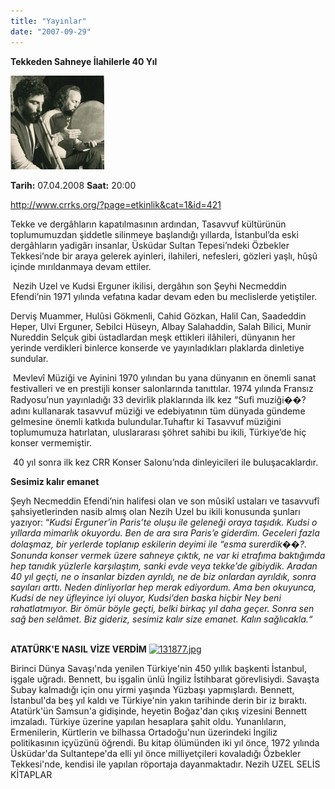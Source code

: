 ```yaml
---
title: "Yayınlar"
date: "2007-09-29"
---
```


**Tekkeden Sahneye İlahilerle 40 Yıl**

[![421.jpg](../uploads/2008/04/421.jpg)](../uploads/2008/04/421.jpg "421.jpg")

**Tarih:** 07.04.2008 **Saat:** 20:00

http://www.crrks.org/?page=etkinlik&cat=1&id=421

Tekke ve dergâhların kapatılmasının ardından, Tasavvuf kültürünün toplumumuzdan şiddetle silinmeye başlandığı yıllarda, İstanbul’da eski dergâhların yadigârı insanlar, Üsküdar Sultan Tepesi’ndeki Özbekler Tekkesi’nde bir araya gelerek ayinleri, ilahileri, nefesleri, gözleri yaşlı, hûşû içinde mırıldanmaya devam ettiler.

 Nezih Uzel ve Kudsi Erguner ikilisi, dergâhın son Şeyhi Necmeddin Efendi’nin 1971 yılında vefatına kadar devam eden bu meclislerde yetiştiler.  

Derviş Muammer, Hulûsi Gökmenli, Cahid Gözkan, Halil Can, Saadeddin Heper, Ulvi Erguner, Sebilci Hüseyn, Albay Salahaddin, Salah Bilici, Munir Nureddin Selçuk gibi üstadlardan meşk ettikleri ilâhileri, dünyanın her yerinde verdikleri binlerce konserde ve yayınladıkları plaklarda dinletiye sundular.

 Mevlevî Müziği ve Ayinini 1970 yılından bu yana dünyanın en önemli sanat festivalleri ve en prestijli konser salonlarında tanıttılar. 1974 yılında Fransız Radyosu’nun yayınladığı 33 devirlik plaklarında ilk kez “Sufi muziği��? adını kullanarak tasavvuf müziği ve edebiyatının tüm dünyada gündeme gelmesine önemli katkıda bulundular.Tuhaftır ki Tasavvuf müziğini toplumumuza hatırlatan, uluslararası şöhret sahibi bu ikili, Türkiye’de hiç konser vermemiştir.

 40 yıl sonra ilk kez CRR Konser Salonu’nda dinleyicileri ile buluşacaklardır.

**Sesimiz kalır emanet**  

Şeyh Necmeddin Efendi’nin halifesi olan ve son mûsikî ustaları ve tasavvufî şahsiyetlerinden nasib almış olan Nezih Uzel bu ikili konusunda şunları yazıyor: “_Kudsi Erguner’in Paris’te oluşu ile geleneği oraya taşıdık. Kudsi o yıllarda mimarlık okuyordu. Ben de ara sıra Paris’e giderdim. Geceleri fazla dolaşmaz, bir yerlerde toplanıp eskilerin deyimi ile “esma surerdik��?. Sonunda konser vermek üzere sahneye çıktık, ne var ki etrafıma baktığımda hep tanıdık yüzlerle karşılaştım, sanki evde veya tekke’de gibiydik. Aradan 40 yıl geçti, ne o insanlar bizden ayrıldı, ne de biz onlardan ayrıldık, sonra sayıları arttı._ _Neden dinliyorlar hep merak ediyordum. Ama ben okuyunca, Kudsi de ney üfleyince iyi oluyor, Kudsi’den baska hiçbir Ney beni rahatlatmıyor. Bir ömür böyle geçti, belki birkaç yıl daha geçer. Sonra sen sağ ben selâmet. Biz gideriz, sesimiz kalır size emanet. Kalın sağlıcakla.“_

                                                                                                                  **ATATÜRK'E NASIL VİZE VERDİM** [![131877.jpg](images/131877.jpg)](https://nezihuzel.net/wp-content/uploads/sites/6/2008/03/131877.jpg "131877.jpg")

Birinci Dünya Savaşı'nda yenilen Türkiye'nin 450 yıllık başkenti İstanbul, işgale uğradı. Bennett, bu işgalin ünlü İngiliz İstihbarat görevlisiydi. Savaşta Subay kalmadığı için onu yirmi yaşında Yüzbaşı yapmışlardı. Bennett, İstanbul'da beş yıl kaldı ve Türkiye'nin yakın tarihinde derin bir iz bıraktı. Atatürk'ün Samsun'a gidişinde, heyetin Boğaz'dan çıkış vizesini Bennett imzaladı. Türkiye üzerine yapılan hesaplara şahit oldu. Yunanlıların, Ermenilerin, Kürtlerin ve bilhassa Ortadoğu'nun üzerindeki İngiliz politikasının içyüzünü öğrendi. Bu kitap ölümünden iki yıl önce, 1972 yılında Üsküdar'da Sultantepe'da elli yıl önce milliyetçileri kovaladığı Özbekler Tekkesi'nde, kendisi ile yapılan röportaja dayanmaktadır. Nezih UZEL SELİS KİTAPLAR
